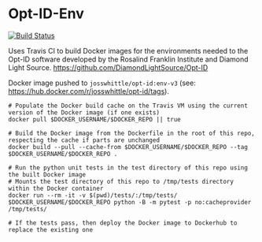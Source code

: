 # Opt-ID-Env

[![Build Status](https://travis-ci.com/JossWhittle/Opt-ID-Env.svg?branch=main)](https://travis-ci.com/JossWhittle/Opt-ID-Env)

Uses Travis CI to build Docker images for the environments needed to the Opt-ID software developed by the Rosalind Franklin Institute and Diamond Light Source. https://github.com/DiamondLightSource/Opt-ID

Docker image pushed to `josswhittle/opt-id:env-v3` (see: https://hub.docker.com/r/josswhittle/opt-id/tags).

```
# Populate the Docker build cache on the Travis VM using the current version of the Docker image (if one exists)
docker pull $DOCKER_USERNAME/$DOCKER_REPO || true

# Build the Docker image from the Dockerfile in the root of this repo, respecting the cache if parts are unchanged
docker build --pull --cache-from $DOCKER_USERNAME/$DOCKER_REPO --tag $DOCKER_USERNAME/$DOCKER_REPO .

# Run the python unit tests in the test directory of this repo using the built Docker image
# Mounts the test directory of this repo to /tmp/tests directory within the Docker container
docker run --rm -it -v $(pwd)/tests/:/tmp/tests/ $DOCKER_USERNAME/$DOCKER_REPO python -B -m pytest -p no:cacheprovider /tmp/tests/ 

# If the tests pass, then deploy the Docker image to Dockerhub to replace the existing one
```
